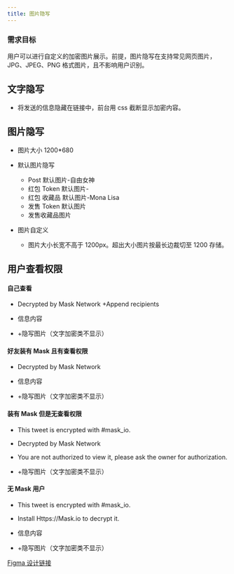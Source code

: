 ```yaml
---
title: 图片隐写
---
```


### 需求目标

用户可以进行自定义的加密图片展示。前提，图片隐写在支持常见网页图片，JPG、JPEG、PNG 格式图片，且不影响用户识别。 

## 文字隐写

- 将发送的信息隐藏在链接中，前台用 css 截断显示加密内容。

## 图片隐写

- 图片大小 1200*680 

- 默认图片隐写

  - Post 默认图片-自由女神
  - 红包 Token 默认图片-
  - 红包 收藏品 默认图片-Mona Lisa 
  - 发售 Token 默认图片
  - 发售收藏品图片

- 图片自定义

  - 图片大小长宽不高于 1200px。超出大小图片按最长边裁切至 1200 存储。

## 用户查看权限

#### 自己查看

- Decrypted by Mask Network +Append recipients

- 信息内容

- +隐写图片（文字加密类不显示）

#### 好友装有 Mask 且有查看权限

- Decrypted by Mask Network 

- 信息内容

- +隐写图片（文字加密类不显示）

#### 装有 Mask 但是无查看权限

- This tweet is encrypted with #mask_io.  

- Decrypted by Mask Network 
- You are not authorized to view it, please ask the owner for authorization.
- +隐写图片（文字加密类不显示）
#### 无 Mask 用户

- This tweet is encrypted with #mask_io.  

- Install Https://Mask.io to decrypt it.
- 信息内容
- +隐写图片（文字加密类不显示）

[Figma 设计链接](https://www.figma.com/file/gVkQ67y285b4FXVV1KPThN/Twitter?node-id=2781%3A151037)

